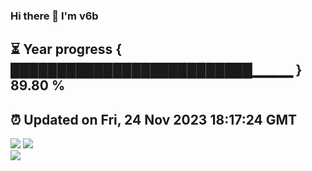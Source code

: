 ### Hi there 👋  I'm v6b  
⏳ Year progress { ██████████████████████████▁▁▁▁ } 89.80 %
---
⏰ Updated on Fri, 24 Nov 2023 18:17:24 GMT
---
![](https://github-readme-stats.vercel.app/api?username=v6b&bg_color=30,e96443,904e95&title_color=fff&text_color=fff&layout=compact)
![](https://github-readme-stats.vercel.app/api/top-langs/?username=v6b&layout=compact&bg_color=30,e96443,904e95&title_color=fff&text_color=fff)  
![](https://gcore.jsdelivr.net/gh/v6b/v6b@main/assets/github-contribution-grid-snake.svg)

